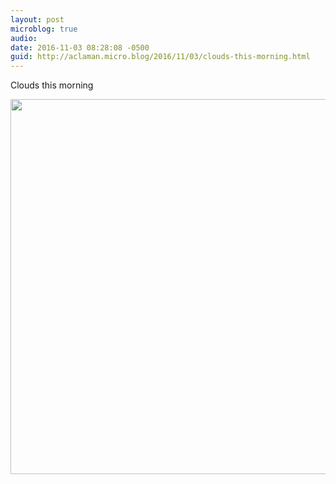 ```yaml
---
layout: post
microblog: true
audio: 
date: 2016-11-03 08:28:08 -0500
guid: http://aclaman.micro.blog/2016/11/03/clouds-this-morning.html
---
```

Clouds this morning

<img src="http://micro.alexclaman.com/uploads/2018/13310f5658.jpg" width="600" height="600" />
